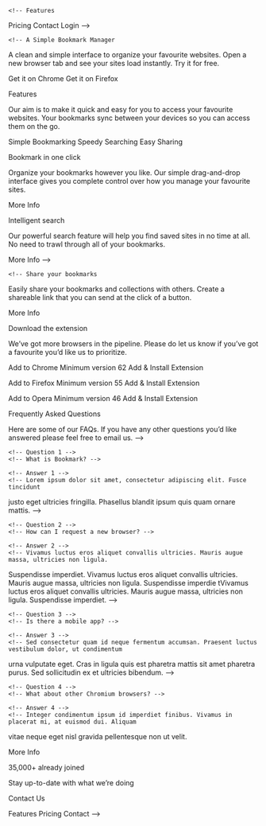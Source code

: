     <!-- Features

Pricing
Contact
Login -->

    <!-- A Simple Bookmark Manager

A clean and simple interface to organize your favourite websites. Open a new
browser tab and see your sites load instantly. Try it for free.

Get it on Chrome
Get it on Firefox

Features

Our aim is to make it quick and easy for you to access your favourite websites.
Your bookmarks sync between your devices so you can access them on the go.

Simple Bookmarking
Speedy Searching
Easy Sharing

Bookmark in one click

Organize your bookmarks however you like. Our simple drag-and-drop interface
gives you complete control over how you manage your favourite sites.

More Info

Intelligent search

Our powerful search feature will help you find saved sites in no time at all.
No need to trawl through all of your bookmarks.

More Info -->

    <!-- Share your bookmarks

Easily share your bookmarks and collections with others. Create a shareable
link that you can send at the click of a button.

More Info

Download the extension

We’ve got more browsers in the pipeline. Please do let us know if you’ve
got a favourite you’d like us to prioritize.

Add to Chrome
Minimum version 62
Add & Install Extension

Add to Firefox
Minimum version 55
Add & Install Extension

Add to Opera
Minimum version 46
Add & Install Extension

Frequently Asked Questions

Here are some of our FAQs. If you have any other questions you’d like
answered please feel free to email us. -->

    <!-- Question 1 -->
    <!-- What is Bookmark? -->

    <!-- Answer 1 -->
    <!-- Lorem ipsum dolor sit amet, consectetur adipiscing elit. Fusce tincidunt

justo eget ultricies fringilla. Phasellus blandit ipsum quis quam ornare mattis. -->

    <!-- Question 2 -->
    <!-- How can I request a new browser? -->

    <!-- Answer 2 -->
    <!-- Vivamus luctus eros aliquet convallis ultricies. Mauris augue massa, ultricies non ligula.

Suspendisse imperdiet. Vivamus luctus eros aliquet convallis ultricies. Mauris augue massa,
ultricies non ligula. Suspendisse imperdie tVivamus luctus eros aliquet convallis ultricies.
Mauris augue massa, ultricies non ligula. Suspendisse imperdiet. -->

    <!-- Question 3 -->
    <!-- Is there a mobile app? -->

    <!-- Answer 3 -->
    <!-- Sed consectetur quam id neque fermentum accumsan. Praesent luctus vestibulum dolor, ut condimentum

urna vulputate eget. Cras in ligula quis est pharetra mattis sit amet pharetra purus. Sed
sollicitudin ex et ultricies bibendum. -->

    <!-- Question 4 -->
    <!-- What about other Chromium browsers? -->

    <!-- Answer 4 -->
    <!-- Integer condimentum ipsum id imperdiet finibus. Vivamus in placerat mi, at euismod dui. Aliquam

vitae neque eget nisl gravida pellentesque non ut velit.

More Info

35,000+ already joined

Stay up-to-date with what we’re doing

Contact Us

Features
Pricing
Contact -->
